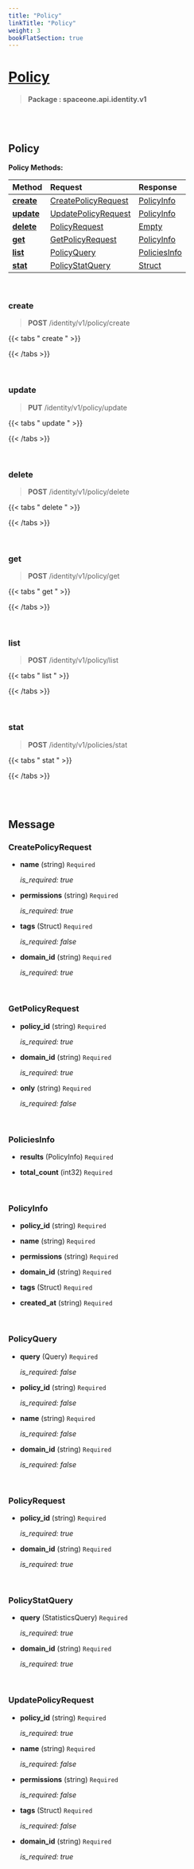 ```yaml
---
title: "Policy"
linkTitle: "Policy"
weight: 3
bookFlatSection: true
---
```

# [Policy](#Policy)



>  **Package : spaceone.api.identity.v1**

<br>
<br>

## Policy


**Policy Methods:**


| Method | Request | Response |
| :----- | :-------- | :-------- |
| [**create**](./Policy#create) | [CreatePolicyRequest](Policy#createpolicyrequest) | [PolicyInfo](./Policy#policyinfo) |
| [**update**](./Policy#update) | [UpdatePolicyRequest](Policy#updatepolicyrequest) | [PolicyInfo](./Policy#policyinfo) |
| [**delete**](./Policy#delete) | [PolicyRequest](Policy#policyrequest) | [Empty](./Policy#empty) |
| [**get**](./Policy#get) | [GetPolicyRequest](Policy#getpolicyrequest) | [PolicyInfo](./Policy#policyinfo) |
| [**list**](./Policy#list) | [PolicyQuery](Policy#policyquery) | [PoliciesInfo](./Policy#policiesinfo) |
| [**stat**](./Policy#stat) | [PolicyStatQuery](Policy#policystatquery) | [Struct](./Policy#struct) |



    
<br>

### create

> **POST** /identity/v1/policy/create
>




 {{< tabs " create " >}}




{{< /tabs >}}

    
<br>

### update

> **PUT** /identity/v1/policy/update
>




 {{< tabs " update " >}}




{{< /tabs >}}

    
<br>

### delete

> **POST** /identity/v1/policy/delete
>




 {{< tabs " delete " >}}




{{< /tabs >}}

    
<br>

### get

> **POST** /identity/v1/policy/get
>




 {{< tabs " get " >}}




{{< /tabs >}}

    
<br>

### list

> **POST** /identity/v1/policy/list
>




 {{< tabs " list " >}}




{{< /tabs >}}

    
<br>

### stat

> **POST** /identity/v1/policies/stat
>




 {{< tabs " stat " >}}




{{< /tabs >}}

    


<br>
<br>

## Message



### CreatePolicyRequest
* **name** (string)  `Required` 

  *is_required: true*

    
* **permissions** (string)  `Required` 

  *is_required: true*

    
* **tags** (Struct)  `Required` 

  *is_required: false*

    
* **domain_id** (string)  `Required` 

  *is_required: true*

    <br>

### GetPolicyRequest
* **policy_id** (string)  `Required` 

  *is_required: true*

    
* **domain_id** (string)  `Required` 

  *is_required: true*

    
* **only** (string)  `Required` 

  *is_required: false*

    <br>

### PoliciesInfo
* **results** (PolicyInfo)  `Required` 

    
* **total_count** (int32)  `Required` 

    <br>

### PolicyInfo
* **policy_id** (string)  `Required` 

    
* **name** (string)  `Required` 

    
* **permissions** (string)  `Required` 

    
* **domain_id** (string)  `Required` 

    
* **tags** (Struct)  `Required` 

    
* **created_at** (string)  `Required` 

    <br>

### PolicyQuery
* **query** (Query)  `Required` 

  *is_required: false*

    
* **policy_id** (string)  `Required` 

  *is_required: false*

    
* **name** (string)  `Required` 

  *is_required: false*

    
* **domain_id** (string)  `Required` 

  *is_required: false*

    <br>

### PolicyRequest
* **policy_id** (string)  `Required` 

  *is_required: true*

    
* **domain_id** (string)  `Required` 

  *is_required: true*

    <br>

### PolicyStatQuery
* **query** (StatisticsQuery)  `Required` 

  *is_required: true*

    
* **domain_id** (string)  `Required` 

  *is_required: true*

    <br>

### UpdatePolicyRequest
* **policy_id** (string)  `Required` 

  *is_required: true*

    
* **name** (string)  `Required` 

  *is_required: false*

    
* **permissions** (string)  `Required` 

  *is_required: false*

    
* **tags** (Struct)  `Required` 

  *is_required: false*

    
* **domain_id** (string)  `Required` 

  *is_required: true*

    <br>
